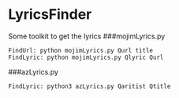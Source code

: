 # LyricsFinder
Some toolkit to get the lyrics
###mojimLyrics.py

    FindUrl: python mojimLyrics.py Qurl title
    FindLyric: python mojimLyrics.py Qlyric Qurl

###azLyrics.py

	FindLyric: python3 azLyrics.py Qaritist Qtitle
